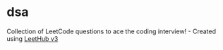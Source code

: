 # dsa
Collection of LeetCode questions to ace the coding interview! - Created using [LeetHub v3](https://github.com/raphaelheinz/LeetHub-3.0)
